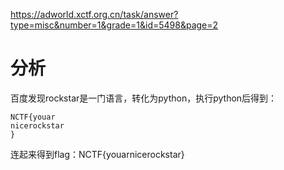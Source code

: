 https://adworld.xctf.org.cn/task/answer?type=misc&number=1&grade=1&id=5498&page=2

# 分析

百度发现rockstar是一门语言，转化为python，执行python后得到：

```
NCTF{youar
nicerockstar
}
```

连起来得到flag：NCTF{youarnicerockstar}